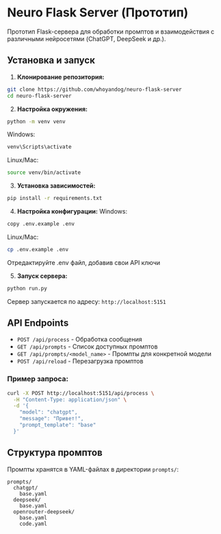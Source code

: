 # Neuro Flask Server (Прототип)

Прототип Flask-сервера для обработки промптов и взаимодействия с различными нейросетями (ChatGPT, DeepSeek и др.). 

## Установка и запуск

1. **Клонирование репозитория:**
```bash
git clone https://github.com/whoyandog/neuro-flask-server
cd neuro-flask-server
```

2. **Настройка окружения:**
```bash
python -m venv venv
```
Windows:
```bash
venv\Scripts\activate
```
Linux/Mac:
```bash
source venv/bin/activate
```

3. **Установка зависимостей:**
```bash
pip install -r requirements.txt
```

4. **Настройка конфигурации:**
Windows:
```bash
copy .env.example .env
```
Linux/Mac:
```bash
cp .env.example .env
```
Отредактируйте .env файл, добавив свои API ключи

5. **Запуск сервера:**
```bash
python run.py
```

Сервер запускается по адресу: `http://localhost:5151`

## API Endpoints

- `POST /api/process` - Обработка сообщения
- `GET /api/prompts` - Список доступных промптов
- `GET /api/prompts/<model_name>` - Промпты для конкретной модели
- `POST /api/reload` - Перезагрузка промптов

### Пример запроса:
```bash
curl -X POST http://localhost:5151/api/process \
  -H "Content-Type: application/json" \
  -d '{
    "model": "chatgpt",
    "message": "Привет!",
    "prompt_template": "base"
  }'
```

## Структура промптов

Промпты хранятся в YAML-файлах в директории `prompts/`:
```
prompts/
  chatgpt/
    base.yaml
  deepseek/
    base.yaml
  openrouter-deepseek/
    base.yaml
    code.yaml
```

